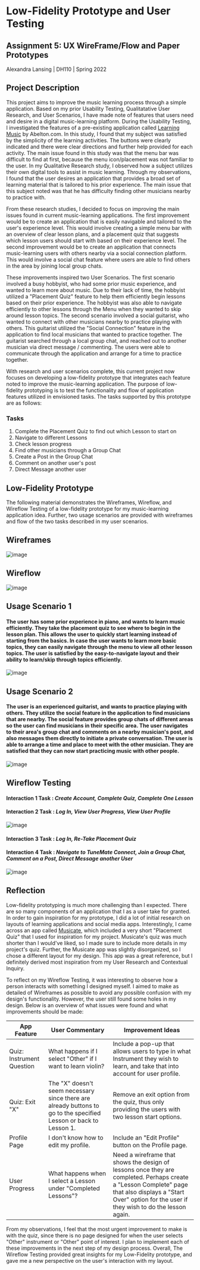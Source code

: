 # Low-Fidelity Prototype and User Testing

## Assignment 5: UX WireFrame/Flow and Paper Prototypes
Alexandra Lansing | DH110 | Spring 2022

## Project Description
This project aims to improve the music learning process through a simple application. Based on my prior Usability Testing, Qualitatative User Research, and User Scenarios, I have made note of features that users need and desire in a digital music-learning platform. During the Usability Testing, I investigated the features of a pre-existing application called [Learning Music](https://learningmusic.ableton.com/) by Abelton.com. In this study, I found that my subject was satisfied by the simplicity of the learning activities. The buttons were clearly indicated and there were clear directions and further help provided for each activity. The main issue found in this study was that the menu bar was difficult to find at first, because the menu icon/placement was not familiar to the user. In my Qualitative Research study, I observed how a subject utilizes their own digital tools to assist in music learning. Through my observations, I found that the user desires an application that provides a broad set of learning material that is tailored to his prior experience. The main issue that this subject noted was that he has difficulty finding other musicians nearby to practice with.

From these research studies, I decided to focus on improving the main issues found in current music-learning applications. The first improvement would be to create an application that is easily navigable and tailored to the user's experience level. This would involve creating a simple menu bar with an overview of clear lesson plans, and a placement quiz that suggests which lesson users should start with based on their experience level. The second improvement would be to create an application that connects music-learning users with others nearby via a social connection platform. This would involve a social chat feature where users are able to find others in the area by joining local group chats.

These improvements inspired two User Scenarios. The first scenario involved a busy hobbyist, who had some prior music experience, and wanted to learn more about music. Due to their lack of time, the hobbyist utilized a "Placement Quiz" feature to help them efficiently begin lessons based on their prior experience. The hobbyist was also able to navigate efficiently to other lessons through the Menu when they wanted to skip around lesson topics. The second scenario involved a social guitarist, who wanted to connect with other musicians nearby to practice playing with others. This guitarist utilized the "Social Connection" feature in the application to find local musicians that wanted to practice together. The guitarist searched through a local group chat, and reached out to another musician via direct message / commenting. The users were able to communicate through the application and arrange for a time to practice together.

With research and user scenarios complete, this current project now focuses on developing a low-fidelity prototype that integrates each feature noted to improve the music-learning application. The purpose of low-fidelity prototyping is to test the functionality and flow of application features utilized in envisioned tasks. The tasks supported by this prototype are as follows:

### Tasks
1. Complete the Placement Quiz to find out which Lesson to start on
2. Navigate to different Lessons
3. Check lesson progress
4. Find other musicians through a Group Chat
5. Create a Post in the Group Chat
6. Comment on another user's post
7. Direct Message another user

## Low-Fidelity Prototype
The following material demonstrates the Wireframes, Wireflow, and Wireflow Testing of a low-fidelity prototype for my music-learning application idea. Further, two usage scenarios are provided with wireframes and flow of the two tasks described in my user scenarios.

## Wireframes
![image](https://user-images.githubusercontent.com/61765607/167270268-b05fe1e3-b961-40c9-a925-2e3086f6dae7.png)

## Wireflow
![image](https://user-images.githubusercontent.com/61765607/167272022-a0334d55-c001-40a7-b69f-48063912e1d1.png)

## Usage Scenario 1
#### The user has some prior experience in piano, and wants to learn music efficiently. They take the placement quiz to see where to begin in the lesson plan. This allows the user to quickly start learning instead of starting from the basics. In case the user wants to learn more basic topics, they can easily navigate through the menu to view all other lesson topics. The user is satisfied by the easy-to-navigate layout and their ability to learn/skip through topics efficiently.
![image](https://user-images.githubusercontent.com/61765607/167271866-d4eb28d2-04a9-408d-bd6d-4b49884e6268.png)

## Usage Scenario 2
#### The user is an experienced guitarist, and wants to practice playing with others. They utilize the social feature in the application to find musicians that are nearby. The social feature provides group chats of different areas so the user can find musicians in their specific area. The user navigates to their area's group chat and comments on a nearby musician's post, and also messages them directly to initiate a private conversation. The user is able to arrange a time and place to meet with the other musician. They are satisfied that they can now start practicing music with other people.
![image](https://user-images.githubusercontent.com/61765607/167271846-85051d8a-69a5-48df-a1fe-d2cd210797b1.png)

## Wireflow Testing

#### Interaction 1 Task : *Create Account, Complete Quiz, Complete One Lesson*
#### Interaction 2 Task : *Log In, View User Progress, View User Profile*

![image](https://user-images.githubusercontent.com/61765607/167275019-a9d9168a-3a06-467b-8012-c4f7b757f6b1.png)


#### Interaction 3 Task : *Log In, Re-Take Placement Quiz*
#### Interaction 4 Task : *Navigate to TuneMate Connect, Join a Group Chat, Comment on a Post, Direct Message another User*

![image](https://user-images.githubusercontent.com/61765607/167275312-b226a41c-7e97-41a8-a4b6-c8940387993c.png)


## Reflection
Low-fidelity prototyping is much more challenging than I expected. There are so many components of an application that I as a user take for granted. In order to gain inspiration for my prototype, I did a lot of initial research on layouts of learning applications and social media apps. Interestingly, I came across an app called [Musicate](https://musicate.app/), which included a very short "Placement Quiz" that I used for inspiration for my project. Musicate's quiz was much shorter than I would've liked, so I made sure to include more details in my project's quiz. Further, the Musicate app was slightly disorganized, so I chose a different layout for my design. This app was a great reference, but I definitely derived most inspiration from my User Research and Contextual Inquiry.

To reflect on my Wireflow Testing, it was interesting to observe how a person interacts with something I designed myself. I aimed to make as detailed of Wireframes as possible to avoid any possible confusion with my design's functionality. However, the user still found some holes in my design. Below is an overview of what issues were found and what improvements should be made:

| App Feature | User Commentary | Improvement Ideas |
|---|---|---|
| Quiz: Instrument Question | What happens if I select "Other" if I want to learn violin? | Include a pop-up that allows users to type in what Instrument they wish to learn, and take that into account for user profile. |
| Quiz: Exit "X" | The "X" doesn't seem necessary since there are already buttons to go to the specified Lesson or back to Lesson 1. | Remove an exit option from the quiz, thus only providing the users with two lesson start options. |
| Profile Page | I don't know how to edit my profile. | Include an "Edit Profile" button on the Profile page. |
| User Progress | What happens when I select a Lesson under "Completed Lessons"? | Need a wireframe that shows the design of lessons once they are completed. Perhaps create a "Lesson Complete" page that also displays a "Start Over" option for the user if they wish to do the lesson again. |

From my observations, I feel that the most urgent improvement to make is with the quiz, since there is no page designed for when the user selects "Other" instrument or "Other" point of interest. I plan to implement each of these improvements in the next step of my design process. Overall, The Wireflow Testing provided great insights for my Low-Fidelity prototype, and gave me a new perspective on the user's interaction with my layout.
